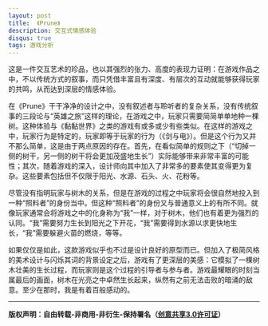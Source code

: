 ```yaml
---
layout: post
title:  《Prune》
description: 交互式情感体验
disqus: true
tags: 游戏分析
---
```


这是一件交互艺术的珍品，也以其强烈的张力、高度的表现力证明：在游戏作品之中，不以传统方式的叙事，而只凭借丰富且有深度、有层次的互动就能够获得玩家的共鸣，从而达到深层的情感体验。

在《Prune》干干净净的设计之中，没有叙述者与聆听者的复杂关系，没有传统叙事的三段论与“英雄之旅”这样的理论，在游戏之中，玩家只需要简简单单地种一棵树。这种体验与《黏黏世界》之类的游戏有或多或少有些类似。在这样的游戏之中，玩家行为是特定的，玩家即等于玩家的行为（《剑与电》）。但是这个行为又并不那么简单，这是由于两点原因的存在。首先，在看似简单的规则之下（“切掉一侧的树干，另一侧的树干将会更加茂盛地生长”）实际能够带来非常丰富的可能性；其次，随着游戏的深入，设计师向其中加入了非常多的要素使其变得更为复杂。这些要素包括但不仅限于阳光、水源、石头、火、花粉等。

尽管没有指明玩家与树木的关系，但是在游戏的过程之中玩家将会很自然地投入到一种“照料者”的身份当中。但这种“照料者”的身份又与普通意义上的有所不同。就像玩家通常会将游戏之中的化身称为“我”一样，对于树木，他们也有着更为强烈的认同。“我”需要努力生长到阳光之下开花，“我”需要得到水源以求更快地生长，“我”需要躲避火苗的燃烧，等等。

如果仅仅是如此，这款游戏似乎也不过是设计良好的原型而已。但加入了极简风格的美术设计与闪烁其词的背景设定之后，游戏有了更深层的美感：它模拟了一棵树木壮美的生长过程，而玩家则是这个过程的引导者与参与者。游戏最耀眼的时刻当属最后的画面，树木在光亮之中卓然生长起来，纵然有之前无法击败的暗涌的敌意。至少在那时，我是有着百般感动的。

---
**版权声明：自由转载-非商用-非衍生-保持署名（[创意共享3.0许可证](https://creativecommons.org/licenses/by-nc-nd/3.0/deed.zh)）**